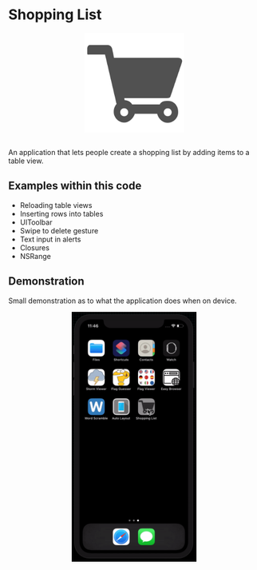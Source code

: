 # Shopping List
<p align="center">
  <img src="demo/app-icon.png " alt="Shopping List application icon"
	  title="Shopping List application icon" align="center" width="200" height="200" />
</p>
</br>
An application that lets people create a shopping list by adding items to a table view.

## Examples within this code
- Reloading table views
- Inserting rows into tables
- UIToolbar
- Swipe to delete gesture
- Text input in alerts
- Closures
- NSRange


## Demonstration
Small demonstration as to what the application does when on device.
</br>
<p align="center">
<img src="demo/shopping-list.gif" alt="Application demonstration"
	title="Shopping List demonstration" width="250" height="500" />
</p>
